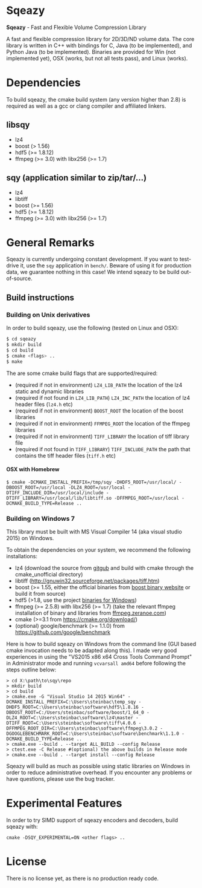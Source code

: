 # Sqeazy #

**Sqeazy** - Fast and Flexible Volume Compression Library

A fast and flexible compression library for 2D/3D/ND volume data.
The core library is written in C++ with bindings for C, Java (to be implemented), and Python Java (to be implemented). Binaries are provided for Win (not implemented yet), OSX (works, but not all tests pass), and Linux (works).

# Dependencies

To build sqeazy, the cmake build system (any version higher than 2.8) is required as well as a gcc or clang compiler and affiliated linkers.

## libsqy

* lz4
* boost (> 1.56)
* hdf5 (>= 1.8.12)
* ffmpeg (>= 3.0) with libx256 (>= 1.7)

## sqy (application similar to zip/tar/...)

* lz4
* libtiff
* boost (>= 1.56)
* hdf5 (>= 1.8.12)
* ffmpeg (>= 3.0) with libx256 (>= 1.7)

# General Remarks

Sqeazy is currently undergoing constant development. If you want to test-drive it, use the `sqy` application in `bench/`. Beware of using it for production data, we guarantee nothing in this case! We intend sqeazy to be build out-of-source.

## Build instructions

### Building on Unix derivatives

In order to build sqeazy, use the following (tested on Linux and OSX):

```bash
$ cd sqeazy
$ mkdir build
$ cd build
$ cmake <flags> ..
$ make 
```

The are some cmake build flags that are supported/required:
* (required if not in environment) `LZ4_LIB_PATH` the location of the lz4 static and dynamic libraries
* (required if not found in `LZ4_LIB_PATH`) `LZ4_INC_PATH` the location of lz4 header files (`lz4.h` etc)
* (required if not in environment) `BOOST_ROOT` the location of the boost libraries
* (required if not in environment) `FFMPEG_ROOT` the location of the ffmpeg libraries
* (required if not in environment) `TIFF_LIBRARY` the location of tiff library file
* (required if not found in `TIFF_LIBRARY`) `TIFF_INCLUDE_PATH` the path that contains the tiff header files (`tiff.h` etc)

#### OSX with Homebrew

```
$ cmake -DCMAKE_INSTALL_PREFIX=/tmp/sqy -DHDF5_ROOT=/usr/local/ -DBOOST_ROOT=/usr/local -DLZ4_ROOT=/usr/local -DTIFF_INCLUDE_DIR=/usr/local/include -DTIFF_LIBRARY=/usr/local/lib/libtiff.so -DFFMPEG_ROOT=/usr/local -DCMAKE_BUILD_TYPE=Release ..
```

### Building on Windows 7

This library must be built with MS Visual Compiler 14 (aka visual studio 2015) on Windows.

To obtain the dependencies on your system, we recommend the following installations:

* lz4 (download the source from [gitgub](https://github.com/Cyan4973/lz4) and build with cmake through the cmake_unofficial directory)
* libtiff (http://gnuwin32.sourceforge.net/packages/tiff.htm)
* boost (>= 1.55, either the official binaries from [boost binary website](http://sourceforge.net/projects/boost/files/boost-binaries/) or build it from source)
* hdf5 (>1.8, use the project [binaries for Windows](https://www.hdfgroup.org/HDF5/release/obtain5.html))
* ffmpeg (>= 2.5.8) with libx256 (>= 1.7) (take the relevant ffmpeg installation of binary and libraries from [ffmpeg.zeranoe.com](https://ffmpeg.zeranoe.com/blog/))
* cmake (>=3.1 from https://cmake.org/download/)
* (optional) google/benchmark (>= 1.1.0) from https://github.com/google/benchmark

Here is how to build sqeazy on Windows from the command line (GUI based cmake invocation needs to be adapted along this). I made very good experiences in using the "VS2015 x86 x64 Cross Tools Command Prompt" in Administrator mode and running `vcvarsall amd64` before following the steps outline below:

```
> cd X:\path\to\sqy\repo
> mkdir build
> cd build
> cmake.exe -G "Visual Studio 14 2015 Win64" -DCMAKE_INSTALL_PREFIX=C:\Users\steinbac\temp_sqy -DHDF5_ROOT=C:\Users\steinbac\software\hdf5\1.8.16 -DBOOST_ROOT=C:/Users/steinbac/software/boost/1_64_0 -DLZ4_ROOT=C:\Users\steinbac\software\lz4\master -DTIFF_ROOT=C:\Users\steinbac\software\tiff\4.0.6 -DFFMPEG_ROOT_DIR=C:\Users\steinbac\software\ffmpeg\3.0.2 -DGOOGLEBENCHMARK_ROOT=C:\Users\steinbac\software\benchmark\1.1.0 -DCMAKE_BUILD_TYPE=Release ..
> cmake.exe --build . --target ALL_BUILD --config Release
> ctest.exe -C Release #(optional) the above builds in Release mode
> cmake.exe --build . --target install --config Release
```

Sqeazy will build as much as possible using static libraries on Windows in order to reduce administrative overhead. 
If you encounter any problems or have questions, please use the bug tracker.


# Experimental Features

In order to try SIMD support of sqeazy encoders and decoders, build sqeazy with:

```
cmake -DSQY_EXPERIMENTAL=ON <other flags> ..
```

# License

There is no license yet, as there is no production ready code.
